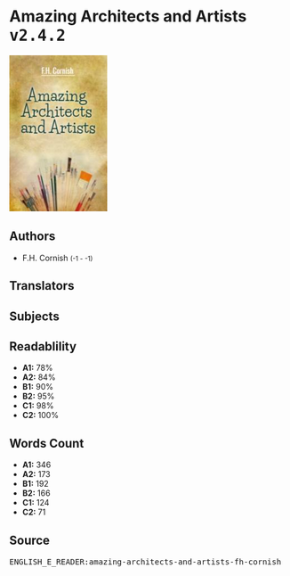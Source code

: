 # Amazing Architects and Artists <kbd>v2.4.2</kbd>

![](./cover.medium.jpg "")

## Authors


 - F.H. Cornish <small>(-1 - -1)</small>

## Translators



## Subjects



## Readablility


 - **A1:** 78%
 - **A2:** 84%
 - **B1:** 90%
 - **B2:** 95%
 - **C1:** 98%
 - **C2:** 100%

## Words Count


 - **A1:** 346
 - **A2:** 173
 - **B1:** 192
 - **B2:** 166
 - **C1:** 124
 - **C2:** 71

## Source


<kbd>ENGLISH_E_READER:amazing-architects-and-artists-fh-cornish</kbd>
